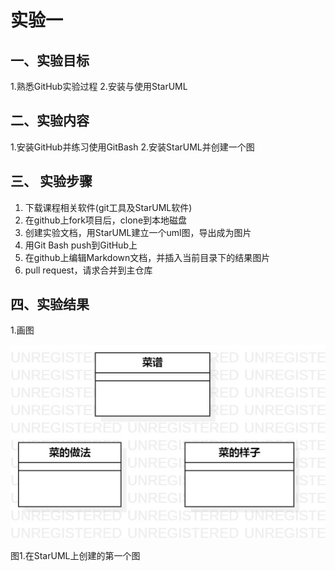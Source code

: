 # 实验一

## 一、实验目标

1.熟悉GitHub实验过程
2.安装与使用StarUML

## 二、实验内容

1.安装GitHub并练习使用GitBash
2.安装StarUML并创建一个图

## 三、 实验步骤  

1. 下载课程相关软件(git工具及StarUML软件)  
2. 在github上fork项目后，clone到本地磁盘  
3. 创建实验文档，用StarUML建立一个uml图，导出成为图片  
4. 用Git Bash push到GitHub上  
5. 在github上编辑Markdown文档，并插入当前目录下的结果图片  
6. pull request，请求合并到主仓库

## 四、实验结果

1.画图

![第一个uml建模文档](./model1.jpg)

图1.在StarUML上创建的第一个图
